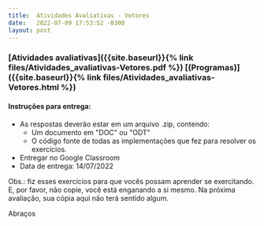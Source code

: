 ```yaml
---
title:  Atividades Avaliativas - Vetores
date:   2022-07-09 17:53:52 -0300
layout: post
---
```



### [Atividades avaliativas]({{site.baseurl}}{% link files/Atividades_avaliativas-Vetores.pdf %}) [(Programas)]({{site.baseurl}}{% link files/Atividades_avaliativas-Vetores.html %})

#### Instruções para entrega:
* As respostas deverão estar em um arquivo .zip, contendo:
  * Um documento em "DOC" ou "ODT"
  * O código fonte de todas as implementações que fez para resolver os exercícios.
* Entregar no Google Classroom
* Data de entrega: 14/07/2022

Obs.: fiz esses exercícios para que vocês possam aprender se exercitando.
E, por favor, não copie, você está enganando a si mesmo.
Na próxima avaliação, sua cópia aqui não terá sentido algum.

Abraços

